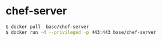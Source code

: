 chef-server
===========

```sh
$ docker pull  base/chef-server
$ docker run -d --privileged -p 443:443 base/chef-server
```
